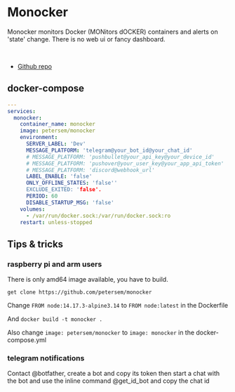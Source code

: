 # Monocker

Monocker monitors Docker (MONitors dOCKER) containers and alerts on 'state' change.
There is no web ui or fancy dashboard.

<br>

- [Github repo](https://github.com/petersem/monocker)


## docker-compose

```yml
---
services:
  monocker:
    container_name: monocker
    image: petersem/monocker
    environment:
      SERVER_LABEL: 'Dev'
      MESSAGE_PLATFORM: 'telegram@your_bot_id@your_chat_id'
      # MESSAGE_PLATFORM: 'pushbullet@your_api_key@your_device_id'
      # MESSAGE_PLATFORM: 'pushover@your_user_key@your_app_api_token'
      # MESSAGE_PLATFORM: 'discord@webhook_url'
      LABEL_ENABLE: 'false'
      ONLY_OFFLINE_STATES: 'false''
      EXCLUDE_EXITED: 'false'. 
      PERIOD: 60
      DISABLE_STARTUP_MSG: 'false'
    volumes:
      - /var/run/docker.sock:/var/run/docker.sock:ro
    restart: unless-stopped
```

## Tips & tricks

### raspberry pi and arm users

There is only amd64 image available,  you have to build.

`get clone https://github.com/petersem/monocker`


Change `FROM node:14.17.3-alpine3.14` to `FROM node:latest` in the Dockerfile

And  `docker build -t monocker .`

Also change `image: petersem/monocker` to `image: monocker` in the docker-compose.yml

### telegram notifications

Contact @botfather,  create a bot and copy its token then start a chat with the bot and use the inline command @get_id_bot and copy the chat id
